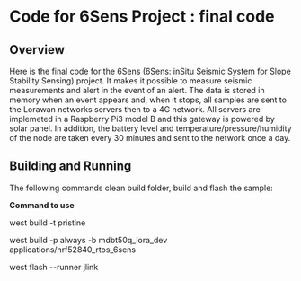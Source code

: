 # Code for 6Sens Project : final code

## Overview
Here is the final code for the 6Sens (6Sens: inSitu Seismic System for Slope Stability Sensing) project. It makes it possible to measure seismic measurements and alert in the event of an alert. The data is stored in memory when an event appears and, when it stops, all samples are sent to the Lorawan networks servers then to a 4G network. All servers are implemeted in a Raspberry Pi3 model B and this gateway is powered by solar panel. In addition, the battery level and temperature/pressure/humidity of the node are taken every 30 minutes and sent to the network once a day.

## Building and Running
The following commands clean build folder, build and flash the sample:

**Command to use**

west build -t pristine

west build -p always -b mdbt50q_lora_dev applications/nrf52840_rtos_6sens

west flash --runner jlink